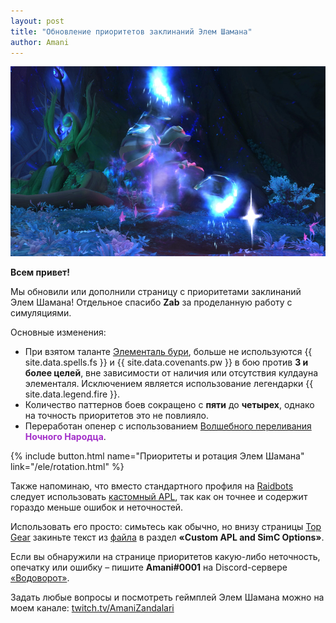 ```yaml
---    
layout: post    
title: "Обновление приоритетов заклинаний Элем Шамана"    
author: Amani
---    
```


<p align="center">
<img src="/assets/img/boris4.jpg" > 
</p>

**Всем привет!**

Мы обновили или дополнили страницу с приоритетами заклинаний Элем Шамана! Отдельное спасибо **Zab** за проделанную работу с симуляциями.

Основные изменения:
* При взятом таланте [Элементаль бури](https://ru.wowhead.com/spell=192249), больше не используются {{ site.data.spells.fs }} и {{ site.data.covenants.pw }} в бою против **3 и более целей**, вне зависимости от наличия или отсутствия кулдауна элементаля. Исключением является использование легендарки {{ site.data.legend.fire }}. 
* Количество паттернов боев сокращено с **пяти** до **четырех**, однако на точность приоритетов это не повлияло.
* Переработан опенер с использованием [Волшебного переливания](https://ru.wowhead.com/spell=328923) <span style="color:#a330c9;font-size:1em;">**Ночного Народца**</span>.

<p></p>

{% include button.html name="Приоритеты и ротация Элем Шамана" link="/ele/rotation.html" %}  

<p></p>

Также напоминаю, что вместо стандартного профиля на [Raidbots](https://www.raidbots.com/simbot) следует использовать [кастомный APL](https://pastebin.com/0BdA6drq), так как он точнее и содержит гораздо меньше ошибок и неточностей.

Использовать его просто: симьтесь как обычно, но внизу страницы [Top Gear](https://www.raidbots.com/simbot/topgear) закиньте текст из [файла](https://pastebin.com/0BdA6drq) в раздел **«Custom APL and SimC Options»**.

Если вы обнаружили на странице приоритетов какую-либо неточность, опечатку или ошибку – пишите **Amani#0001** на Discord-сервере [«Водоворот»](https://discord.gg/vodovorot).

Задать любые вопросы и посмотреть геймплей Элем Шамана можно на моем канале: [twitch.tv/AmaniZandalari](https://www.twitch.tv/amanizandalari)
